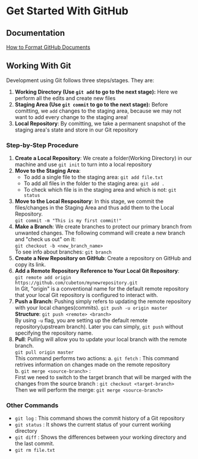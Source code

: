# Get Started With GitHub
## Documentation
[How to Format GitHub Documents](https://docs.github.com/en/get-started/writing-on-github/getting-started-with-writing-and-formatting-on-github/basic-writing-and-formatting-syntax)
## Working With Git
Development using Git follows three steps/stages. They are:
  1. **Working Directory (Use `git add` to go to the next stage):** Here we perform all the edits and create new files
  2. **Staging Area  (Use `git commit` to go to the next stage):** Before comitting, we `add` changes to the staging area, because we may not want to add every change to the staging area!
  3. **Local Repository**: By comitting, we take a permanent snapshot of the staging area's state and store in our Git repository
### Step-by-Step Procedure
  1. **Create a Local Repository**: We create a folder(Working Directory) in our machine and use `git init` to turn into a local repository
  2. **Move to the Staging Area**:
     - To add a single file to the staging area: `git add file.txt`
     - To add all files in the folder to the staging area: `git add .`
     - To check which file is in the staging area and which is not: `git status`
  3. **Move to the Local Respository**: In this stage, we commit the files/changes in the Staging Area and thus add them to the Local Repository. <br>
    `git commit -m "This is my first commit!"`
  4. **Make a Branch**: We create branches to protect our primary branch from unwanted changes. The following command will create a new branch and "check us out" on it: <br>
     `git checkout -b <new_branch_name>` <br>
     To see info about branches: `git branch`
  5. **Create a New Repository on GitHub**: Create a repository on GitHub and copy its link.
  6. **Add a Remote Repository Reference to Your Local Git Repository**: <br>
  `git remote add origin https://github.com/cubeton/mynewrepository.git` <br>
  In Git, "origin" is a conventional name for the default remote repository that your local Git repository is configured to interact with.
  7. **Push a Branch**: Pushing simply refers to updating the remote repository with your local changes(commits).
     `git push -u origin master` <br>
     **Structure**: `git push <remote> <branch>` <br>
     By using `-u` flag, you are setting up the default remote repository(upstream branch). Later you can simply, `git push` without specifying the repository name.
  8. **Pull**: Pulling will allow you to update your local branch with the remote branch. <br>
  `git pull origin master` <br>
  This command performs two actions:
    a. `git fetch` : This command retrives information on changes made on the remote repository <br>
    b. `git merge <source-branch>` : <br> First we need to switch to the target branch that will be marged with the changes from the source branch : `git checkout <target-branch>`
<br> Then we will perform the merge: `git merge <source-branch>` <br>

### Other Commands
- `git log` : This command shows the commit history of a Git repository
- `git status` : It shows the current status of your current working directory
- `git diff` : Shows the differences between your working directory and the last commit.
- `git rm file.txt` 
